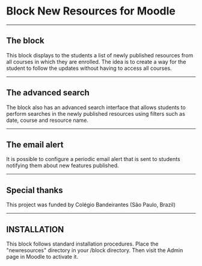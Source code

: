 Block New Resources for Moodle
==============================

---------
The block
---------
This block displays to the students a list of newly published resources from all courses in which they are enrolled. The idea is to create a way for the student to follow the updates without having to access all courses. 

-------------------
The advanced search
-------------------
The block also has an advanced search interface that allows students to perform searches in the newly published resources using filters such as date, course and resource name.

---------------
The email alert
---------------
It is possible to configure a periodic email alert that is sent to students notifying them about new features published.

--------------
Special thanks
--------------
This project was funded by Colégio Bandeirantes (São Paulo, Brazil)

------------
INSTALLATION
------------
This block follows standard installation procedures.
Place the "newresources" directory in your /block directory.
Then visit the Admin page in Moodle to activate it.